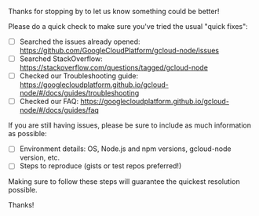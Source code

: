 Thanks for stopping by to let us know something could be better!

Please do a quick check to make sure you've tried the usual "quick fixes":

  - [ ] Searched the issues already opened: https://github.com/GoogleCloudPlatform/gcloud-node/issues
  - [ ] Searched StackOverflow: https://stackoverflow.com/questions/tagged/gcloud-node
  - [ ] Checked our Troubleshooting guide: https://googlecloudplatform.github.io/gcloud-node/#/docs/guides/troubleshooting
  - [ ] Checked our FAQ: https://googlecloudplatform.github.io/gcloud-node/#/docs/guides/faq
  
If you are still having issues, please be sure to include as much information as possible:

  - [ ] Environment details: OS, Node.js and npm versions, gcloud-node version, etc.
  - [ ] Steps to reproduce (gists or test repos preferred!)

Making sure to follow these steps will guarantee the quickest resolution possible.

Thanks!
